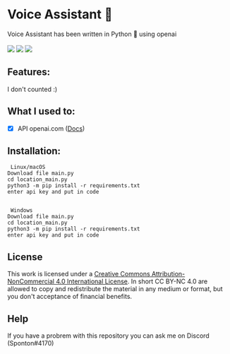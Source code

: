 # Voice Assistant 🤖
Voice Assistant has been written in Python 🐍 using openai<br> <br>
    <a>
        <img src="https://img.shields.io/badge/build%20with-python3-red?style=for-the-badge&logo=appveyor" /> 
        <img src="https://img.shields.io/badge/version-1.0.0--beta-green?style=for-the-badge&logo=appveyor"/>
        <a href="https://creativecommons.org/licenses/by-nc/4.0/deed.en"><img src="https://img.shields.io/badge/license-CC%20BY--NC%204.0-blue?style=for-the-badge&logo=appveyor"/></a>
    </a>
    
## Features:
I don't counted :)

## What I used to:
- [x] API openai.com  ([Docs](https://platform.openai.com/docs/api-reference)) <br>

## Installation:


     Linux/macOS
    Download file main.py
    cd location_main.py
    python3 -m pip install -r requirements.txt
    enter api key and put in code


     Windows
    Download file main.py
    cd location_main.py
    python3 -m pip install -r requirements.txt
    enter api key and put in code
    

## License
This work is licensed under a <a rel="license" href="http://creativecommons.org/licenses/by-nc/4.0/">Creative Commons Attribution-NonCommercial 4.0 International License</a>. In short CC BY-NC 4.0 are allowed to copy and redistribute the material in any medium or format, but you don't acceptance of financial benefits.

## Help
  If you have a probrem with this repository you can ask me on Discord (Sponton#4170)
